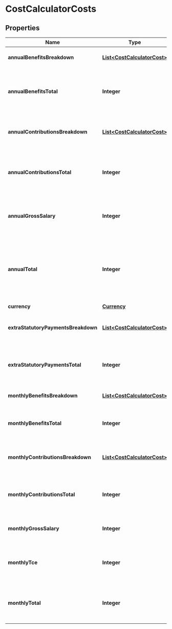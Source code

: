

# CostCalculatorCosts


## Properties

| Name | Type | Description | Notes |
|------------ | ------------- | ------------- | -------------|
|**annualBenefitsBreakdown** | [**List&lt;CostCalculatorCost&gt;**](CostCalculatorCost.md) | The list of all annual benefit costs |  [optional] |
|**annualBenefitsTotal** | **Integer** | The annual benefits total that a company must pay for this employment |  [optional] |
|**annualContributionsBreakdown** | [**List&lt;CostCalculatorCost&gt;**](CostCalculatorCost.md) | The list of all annual employer contribution costs |  [optional] |
|**annualContributionsTotal** | **Integer** | The annual contributions that a company must pay for this employment |  |
|**annualGrossSalary** | **Integer** | The annual gross salary that the employee is going to earn |  |
|**annualTotal** | **Integer** | The annual gross salary + annual contributions + annual fee (monthly fee * 12) + extra statutory payments if applicable |  |
|**currency** | [**Currency**](Currency.md) |  |  |
|**extraStatutoryPaymentsBreakdown** | [**List&lt;CostCalculatorCost&gt;**](CostCalculatorCost.md) | The list of all annual extra statutory payment costs |  [optional] |
|**extraStatutoryPaymentsTotal** | **Integer** | 13th month salary, this happens for countries such as Philippines |  |
|**monthlyBenefitsBreakdown** | [**List&lt;CostCalculatorCost&gt;**](CostCalculatorCost.md) | The list of all monthly benefit costs |  [optional] |
|**monthlyBenefitsTotal** | **Integer** | The benefits total that the company pays monthly |  [optional] |
|**monthlyContributionsBreakdown** | [**List&lt;CostCalculatorCost&gt;**](CostCalculatorCost.md) | The list of all monthly employer contribution costs |  [optional] |
|**monthlyContributionsTotal** | **Integer** | The contributions that the company pays monthly |  |
|**monthlyGrossSalary** | **Integer** | The gross monthly salary for the Employee |  |
|**monthlyTce** | **Integer** | Monthly gross salary + monthly contributions  (doesn&#39;t include fee) |  |
|**monthlyTotal** | **Integer** | Monthly gross salary + monthly contributions + monthly fee |  |



